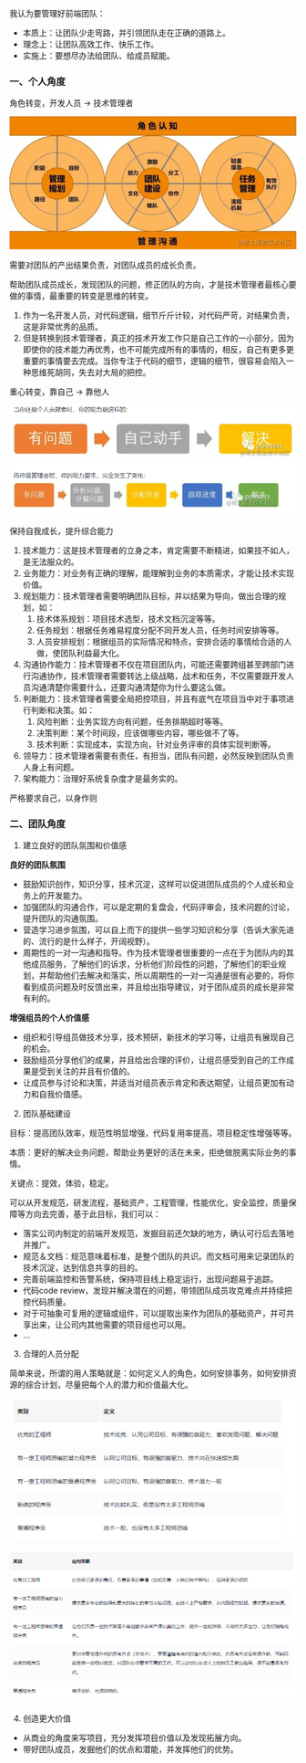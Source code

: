 我认为要管理好前端团队：

- 本质上：让团队少走弯路，并引领团队走在正确的道路上。
- 理念上：让团队高效工作、快乐工作。
- 实施上：要想尽办法给团队、给成员赋能。

### 一、个人角度

角色转变，开发人员 -> 技术管理者

![角色认知](images/013.png)

需要对团队的产出结果负责，对团队成员的成长负责。

帮助团队成员成长，发现团队的问题，修正团队的方向，才是技术管理者最核心要做的事情，最重要的转变是思维的转变。

1. 作为一名开发人员，对代码逻辑，细节斤斤计较，对代码严苛，对结果负责，这是非常优秀的品质。
2. 但是转换到技术管理者，真正的技术开发工作只是自己工作的一小部分，因为即使你的技术能力再优秀，也不可能完成所有的事情的，相反，自己有更多更重要的事情要去完成。当你专注于代码的细节，逻辑的细节，很容易会陷入一种思维死胡同，失去对大局的把控。

重心转变，靠自己 -> 靠他人

![重心转变](images/014.png)

保持自我成长，提升综合能力

1. 技术能力：这是技术管理者的立身之本，肯定需要不断精进，如果技不如人，是无法服众的。
2. 业务能力：对业务有正确的理解，能理解到业务的本质需求，才能让技术实现价值。
3. 规划能力：技术管理者需要明确团队目标，并以结果为导向，做出合理的规划，如：
   1. 技术体系规划：项目技术选型，技术文档沉淀等等。
   2. 任务规划：根据任务难易程度分配不同开发人员，任务时间安排等等。
   3. 人员安排规划：根据组员的实际情况和特点，安排合适的事情给合适的人做，使团队利益最大化。
4. 沟通协作能力：技术管理者不仅在项目团队内，可能还需要跨组甚至跨部门进行沟通协作，技术管理者需要转达上级战略，战术和任务，不仅需要跟开发人员沟通清楚你需要什么，还要沟通清楚你为什么要这么做。
5. 判断能力：技术管理者需要全局把控项目，并且有底气在项目当中对于事项进行判断和决策。如：
   1. 风险判断：业务实现方向有问题，任务排期超时等等。
   2. 决策判断：某个时间段，应该做哪些内容，哪些做不了等。
   3. 技术判断：实现成本，实现方向，针对业务评审的具体实现判断等。
6. 领导力：技术管理者需要有责任，有担当，团队有问题，必然反映到团队负责人身上有问题。
7. 架构能力：治理好系统复杂度才是最务实的。

严格要求自己，以身作则

### 二、团队角度

1. 建立良好的团队氛围和价值感

**良好的团队氛围**

- 鼓励知识创作，知识分享，技术沉淀，这样可以促进团队成员的个人成长和业务上的开发能力。
- 加强团队的沟通合作，可以是定期的复盘会，代码评审会，技术问题的讨论，提升团队的沟通氛围。
- 营造学习进步氛围，可以自上而下的提供一些学习知识和分享（告诉大家先进的、流行的是什么样子，开阔视野）。
- 周期性的一对一沟通和指导。作为技术管理者很重要的一点在于为团队内的其他成员服务，了解他们的诉求，分析他们阶段性的问题，了解他们的职业规划，并帮助他们去解决和落实，所以周期性的一对一沟通是很有必要的，将你看到成员问题及时反馈出来，并且给出指导建议，对于团队成员的成长是非常有利的。

**增强组员的个人价值感**

- 组织和引导组员做技术分享，技术预研，新技术的学习等，让组员有展现自己的机会。
- 鼓励组员分享他们的成果，并且给出合理的评价，让组员感受到自己的工作成果是受到关注的并且有价值的。
- 让成员参与讨论和决策，并适当对组员表示肯定和表达期望，让组员更加有动力和自我价值感。

2. 团队基础建设

目标：提高团队效率，规范性明显增强，代码复用率提高，项目稳定性增强等等。

本质：更好的解决业务问题，帮助业务更好的活在未来，拒绝做脱离实际业务的事情。

关键点：提效，体验，稳定。

可以从开发规范，研发流程，基础资产，工程管理，性能优化，安全监控，质量保障等方向去完善，基于此目标，我们可以：

- 落实公司内制定的前端开发规范，发掘目前还欠缺的地方，确认可行后去落地并推广。
- 规范＆文档：规范意味着标准，是整个团队的共识。而文档可用来记录团队的技术沉淀，达到信息共享的目的。
- 完善前端监控和告警系统，保持项目线上稳定运行，出现问题易于追踪。
- 代码code review，发现并解决潜在的问题，带领团队成员攻克难点并持续把控代码质量。
- 对于可抽象可复用的逻辑或组件，可以提取出来作为团队的基础资产，并可共享出来，让公司内其他需要的项目组也可以用。
- ...

3. 合理的人员分配

简单来说，所谓的用人策略就是：如何定义人的角色，如何安排事务，如何安排资源的综合计划，尽量把每个人的潜力和价值最大化。

![人员分配](images/015.png)

![策略管理](images/016.png)

4. 创造更大价值

- 从商业的角度来写项目，充分发挥项目价值以及发现拓展方向。
- 带好团队成员，发掘他们的优点和潜能，并发挥他们的优势。
